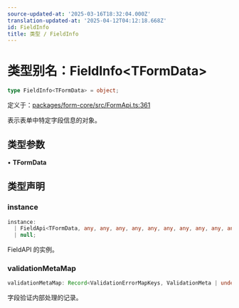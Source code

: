 ```yaml
---
source-updated-at: '2025-03-16T18:32:04.000Z'
translation-updated-at: '2025-04-12T04:12:18.668Z'
id: FieldInfo
title: 类型 / FieldInfo
---
```

<!-- 请勿编辑：本页面内容由类型注释自动生成 -->

# 类型别名：FieldInfo\<TFormData\>

```ts
type FieldInfo<TFormData> = object;
```

定义于：[packages/form-core/src/FormApi.ts:361](https://github.com/TanStack/form/blob/main/packages/form-core/src/FormApi.ts#L361)

表示表单中特定字段信息的对象。

## 类型参数

• **TFormData**

## 类型声明

### instance

```ts
instance: 
  | FieldApi<TFormData, any, any, any, any, any, any, any, any, any, any, any, any, any, any, any, any, any, any>
  | null;
```

FieldAPI 的实例。

### validationMetaMap

```ts
validationMetaMap: Record<ValidationErrorMapKeys, ValidationMeta | undefined>;
```

字段验证内部处理的记录。
